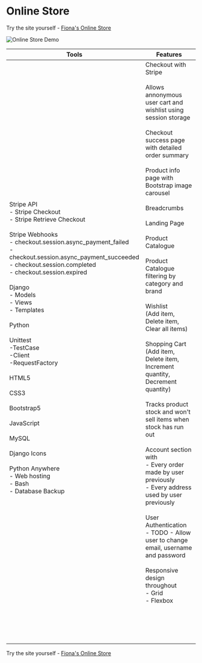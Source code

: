 # Online Store

Try the site yourself - [Fiona's Online Store](https://quinnf.pythonanywhere.com/)

![Online Store Demo](online-store-demo.gif)

| Tools | Features |
| --- | --- | 
| Stripe API <br>- Stripe Checkout <br>- Stripe Retrieve Checkout <br><br>  Stripe Webhooks<br> - checkout.session.async_payment_failed<br> - checkout.session.async_payment_succeeded<br>- checkout.session.completed<br>- checkout.session.expired<br><br>Django <br>- Models<br> - Views <br>- Templates<br><br> Python <br><br>Unittest<br>-TestCase<br>-Client<br>-RequestFactory<br><br>  HTML5 <br><br>  CSS3 <br><br>  Bootstrap5 <br><br>  JavaScript <br><br>  MySQL <br><br>  Django Icons <br><br>  Python Anywhere <br>  - Web hosting <br> - Bash <br> - Database Backup <br><br>| Checkout with Stripe<br><br>Allows annonymous user cart and wishlist using session storage<br><br>Checkout success page with detailed order summary<br><br>Product info page with Bootstrap image carousel<br><br>Breadcrumbs<br><br>Landing Page<br><br>Product Catalogue<br><br>Product Catalogue filtering by category and brand<br><br>Wishlist<br>(Add item, Delete item, Clear all items)<br><br>Shopping Cart <br>(Add item, Delete item, Increment quantity, Decrement quantity)<br><br>Tracks product stock and won't sell items when stock has run out<br><br>Account section with <br> - Every order made by user previously<br> - Every address used by user previously <br><br> User Authentication<br> - TODO - Allow user to change email, username and password<br><br>Responsive design throughout<br> - Grid<br> - Flexbox<br><br><br><br><br><br>| 

Try the site yourself - [Fiona's Online Store](https://quinnf.pythonanywhere.com/)












 
  

